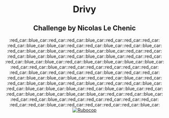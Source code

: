 <h1 align="center">Drivy</h1>
<h2 align="center">Challenge by Nicolas Le Chenic</h2>
<div align="center">
  :red_car::blue_car::red_car::red_car::blue_car::red_car::red_car::red_car:<br/>:red_car::blue_car::blue_car::red_car::red_car::blue_car::red_car::blue_car:<br/>:red_car::blue_car::blue_car::red_car::blue_car::blue_car::red_car::red_car:<br/>:red_car::blue_car::blue_car::red_car::blue_car::blue_car::red_car::red_car:<br/>:red_car::blue_car::blue_car::red_car::blue_car::blue_car::blue_car::blue_car:<br/>:red_car::red_car::blue_car::red_car::red_car::red_car::red_car::red_car:<br/>:red_car::blue_car::red_car::red_car::red_car::blue_car::red_car::red_car:<br/>:red_car::blue_car::blue_car::blue_car::red_car::red_car::blue_car::red_car:<br/>:red_car::blue_car::blue_car::red_car::blue_car::red_car::red_car::blue_car:<br/>:red_car::blue_car::blue_car::blue_car::red_car::blue_car::blue_car::red_car:<br/>:red_car::blue_car::blue_car::blue_car::blue_car::red_car::red_car::blue_car:<br/>:red_car::red_car::blue_car::red_car::red_car::red_car::red_car::red_car:<br/>:red_car::red_car::blue_car::red_car::red_car::red_car::red_car::blue_car:
</div>


<div align="center">
  <!-- Standard -->
  <a href="https://github.com/bbatsov/ruby-style-guide">
    <img src="https://img.shields.io/badge/guideline-rubocop-blue.svg" alt="Rubocop" />
  </a>
</div>